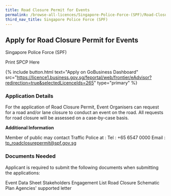 ```yaml
---
title: Road Closure Permit for Events
permalink: /browse-all-licences/Singapore-Police-Force-(SPF)/Road-Closure-Permit-for-Events
third_nav_title: Singapore Police Force (SPF)
---
```


## Apply for Road Closure Permit for Events

Singapore Police Force (SPF)

Print SPCP Here


{% include button.html text="Apply on GoBusiness Dashboard" src="https://licence1.business.gov.sg/feportal/web/frontier/eAdvisor?redirection=true&selectedLicenceIds=265" type="primary" %}

### Application Details

<p>For the application of Road Closure Permit, Event Organisers can request for a road and/or lane closure to conduct an event on the road. All requests for road closure will be assessed on a case-by-case basis.</p>

**Additional Information**

Member of public may contact Traffic Police at :
Tel : +65 6547 0000
Email : tp_roadclosurepermit@spf.gov.sg

### Documents Needed

Applicant is required to submit the following documents when submitting the applications:

Event Data Sheet
Stakeholders Engagement List
Road Closure Schematic Plan
Agencies' supported letter

